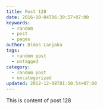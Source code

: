 ```yaml
---
title: Post 128
date: 2016-10-04T06:30:57+07:00
keywords:
  - random
  - post
  - pages
author: Dimas Lanjaka
tags:
  - random post
  - untagged
category:
  - random post
  - uncategorized
updated: 2012-12-08T01:50:54+07:00
---
```

This is content of post 128